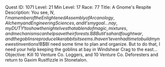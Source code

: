 Quest ID: 1071
Level: 21
Min Level: 17
Race: 77
Title: A Gnome's Respite
Description: You see, $N, I'm a member of the Enlightened Assembly of Arcanology, Alchemy and Engineering Sciences, and it's my goal... nay, my DUTY! to show the night elves that a blend of magic, mixtures, and mechanisms can help save their forests.$B$BBut it's a hard fought war, and the goblins reproduce like rabbits it seems. I haven't even had time to build my newest inventions!$B$BI need some time to plan and organize. But to do that, I need your help keeping the goblins at bay in Windshear Crag to the east...
Objective: Kill 10 Venture Co. Loggers, and 10 Venture Co. Deforesters and return to Gaxim Rustfizzle in Stonetalon.
